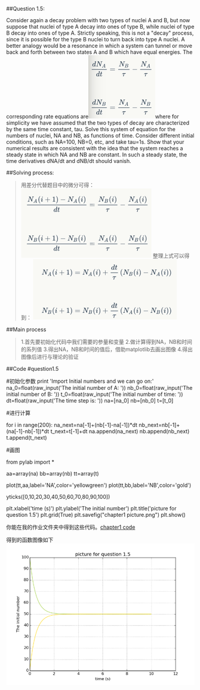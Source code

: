 ##Question 1.5:

Consider again a decay problem with two types of nuclei A and B, but now suppose that nuclei of type A decay into ones of type B, while nuclei of type B decay into ones of type A. Strictly speaking, this is not a "decay" process, since it is possible for the type B nuclei to turn back into type A nuclei. A better analogy would be a resonance in which a system can tunnel or move back and forth between two states A and B which have equal energies. The corresponding rate equations are![公式一](https://github.com/lzx78966/computationalphysics_N2013301510050/blob/master/Chapter1/1.png?raw=true)where for simplicity we have assumed that the two types of decay are characterized by the same time constant, tau. Solve this system of equation for the numbers of nuclei, NA and NB, as functions of time. Consider different initial conditions, such as NA=100, NB=0, etc, and take tau=1s. Show that your numerical results are consistent with the idea that the system reaches a steady state in which NA and NB are constant. In such a steady state, the time derivatives dNA/dt and dNB/dt should vanish.

##Solving process:

>用差分代替题目中的微分可得：
>![公式二](https://github.com/lzx78966/computationalphysics_N2013301510050/blob/master/Chapter1/2.png?raw=true)
>整理上式可以得到：
>![公式三](https://github.com/lzx78966/computationalphysics_N2013301510050/blob/master/Chapter1/3.png?raw=true)

##Main process

>1.首先要初始化代码中我们需要的参量和变量
>2.做计算得到NA，NB和时间的系列值
>3.得出NA，NB和时间的值后，借助matplotlib去画出图像
>4.得出图像后进行与理论的验证

##Code
 #question1.5

 #初始化参数
 print 'Import Initial numbers and we can go on:'
 na_0=float(raw_input('The initial number of A: '))
 nb_0=float(raw_input('The initial number of B: '))
 t_0=float(raw_input('The initial number of time: '))
 dt=float(raw_input('The time step is: '))
 na=[na_0]
 nb=[nb_0]
 t=[t_0]

 #进行计算

 for i in range(200):
     na_next=na[-1]+(nb[-1]-na[-1])*dt
     nb_next=nb[-1]+(na[-1]-nb[-1])*dt
     t_next=t[-1]+dt
     na.append(na_next)
     nb.append(nb_next)
     t.append(t_next)

 #画图

 from pylab import *


 aa=array(na)
 bb=array(nb)
 tt=array(t)

 plot(tt,aa,label='NA',color='yellowgreen')
 plot(tt,bb,label='NB',color='gold')

 yticks([0,10,20,30,40,50,60,70,80,90,100])

 plt.xlabel('time (s)')
 plt.ylabel('The initial number')
 plt.title('picture for question 1.5')
 plt.grid(True)
 plt.savefig("chapter1 picture.png")
 plt.show()

你能在我的作业文件夹中得到这些代码。[chapter1 code](https://github.com/lzx78966/computationalphysics_N2013301510050/blob/master/Chapter1/chapter1.py)

得到的函数图像如下![picture](https://github.com/lzx78966/computationalphysics_N2013301510050/blob/master/Chapter1/chapter1picture.png?raw=true)
